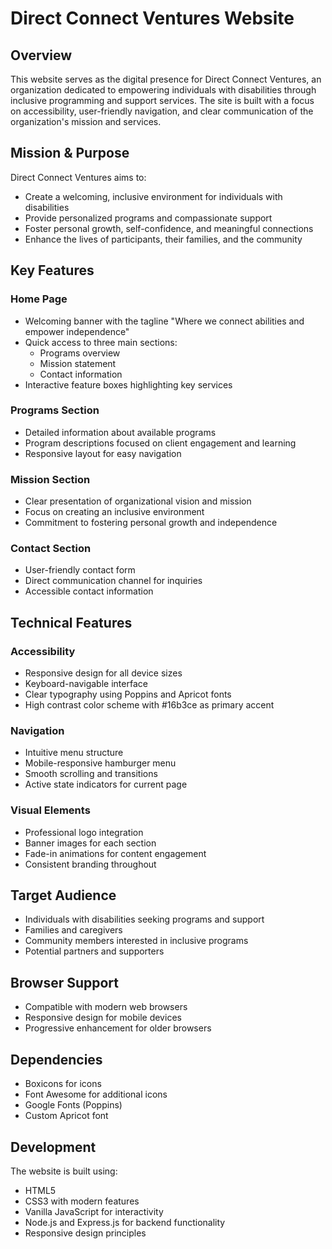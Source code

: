 # Direct Connect Ventures Website

## Overview

This website serves as the digital presence for Direct Connect Ventures, an organization dedicated to empowering individuals with disabilities through inclusive programming and support services. The site is built with a focus on accessibility, user-friendly navigation, and clear communication of the organization's mission and services.

## Mission & Purpose

Direct Connect Ventures aims to:

- Create a welcoming, inclusive environment for individuals with disabilities
- Provide personalized programs and compassionate support
- Foster personal growth, self-confidence, and meaningful connections
- Enhance the lives of participants, their families, and the community

## Key Features

### Home Page

- Welcoming banner with the tagline "Where we connect abilities and empower independence"
- Quick access to three main sections:
  - Programs overview
  - Mission statement
  - Contact information
- Interactive feature boxes highlighting key services

### Programs Section

- Detailed information about available programs
- Program descriptions focused on client engagement and learning
- Responsive layout for easy navigation

### Mission Section

- Clear presentation of organizational vision and mission
- Focus on creating an inclusive environment
- Commitment to fostering personal growth and independence

### Contact Section

- User-friendly contact form
- Direct communication channel for inquiries
- Accessible contact information

## Technical Features

### Accessibility

- Responsive design for all device sizes
- Keyboard-navigable interface
- Clear typography using Poppins and Apricot fonts
- High contrast color scheme with #16b3ce as primary accent

### Navigation

- Intuitive menu structure
- Mobile-responsive hamburger menu
- Smooth scrolling and transitions
- Active state indicators for current page

### Visual Elements

- Professional logo integration
- Banner images for each section
- Fade-in animations for content engagement
- Consistent branding throughout

## Target Audience

- Individuals with disabilities seeking programs and support
- Families and caregivers
- Community members interested in inclusive programs
- Potential partners and supporters

## Browser Support

- Compatible with modern web browsers
- Responsive design for mobile devices
- Progressive enhancement for older browsers

## Dependencies

- Boxicons for icons
- Font Awesome for additional icons
- Google Fonts (Poppins)
- Custom Apricot font

## Development

The website is built using:

- HTML5
- CSS3 with modern features
- Vanilla JavaScript for interactivity
- Node.js and Express.js for backend functionality
- Responsive design principles
